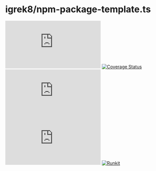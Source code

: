 # igrek8/npm-package-template.ts

[![NPM](https://badgen.net/npm/v/npm-package-template.ts)](https://www.npmjs.com/npm-package-template.ts)
[![Coverage Status](https://coveralls.io/repos/github/igrek8/npm-package-template.ts/badge.svg?branch=main)](https://coveralls.io/github/igrek8/npm-package-template.ts?branch=main)
![Release](https://badgen.net/github/checks/igrek8/npm-package-template.ts)
![License](https://badgen.net/github/license/igrek8/npm-package-template.ts)
[![Runkit](https://badgen.net/badge/runkit/playground/cyan)](https://npm.runkit.com/npm-package-template.ts)
